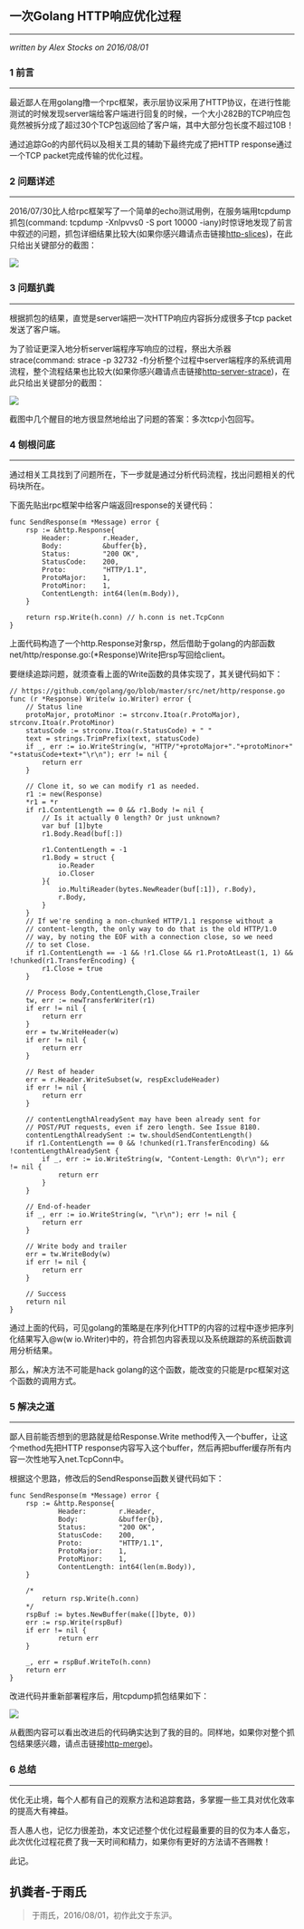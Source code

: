## 一次Golang HTTP响应优化过程 ##
---
*written by Alex Stocks on 2016/08/01*

### 1 前言 ###
---

最近鄙人在用golang撸一个rpc框架，表示层协议采用了HTTP协议，在进行性能测试的时候发现server端给客户端进行回复的时候，一个大小282B的TCP响应包竟然被拆分成了超过30个TCP包返回给了客户端，其中大部分包长度不超过10B！   

通过追踪Go的内部代码以及相关工具的辅助下最终完成了把HTTP response通过一个TCP packet完成传输的优化过程。

### 2 问题详述 ###
---

2016/07/30比人给rpc框架写了一个简单的echo测试用例，在服务端用tcpdump抓包(command: tcpdump -Xnlpvvs0 -S port 10000 -iany)时惊讶地发现了前言中叙述的问题，抓包详细结果比较大(如果你感兴趣请点击链接[http-slices](../doc/http-slices.pdf))，在此只给出关键部分的截图：

![](../pic/http-slices.png)

### 3 问题扒粪  ###
---

根据抓包的结果，直觉是server端把一次HTTP响应内容拆分成很多子tcp packet发送了客户端。

为了验证更深入地分析server端程序写响应的过程，祭出大杀器strace(command: strace -p 32732 -f)分析整个过程中server端程序的系统调用流程，整个流程结果也比较大(如果你感兴趣请点击链接[http-server-strace](../doc/http-server-strace.pdf))，在此只给出关键部分的截图：

![](../pic/http-server-strace.png)

截图中几个醒目的地方很显然地给出了问题的答案：多次tcp小包回写。

### 4 刨根问底  ###
---

通过相关工具找到了问题所在，下一步就是通过分析代码流程，找出问题相关的代码块所在。

下面先贴出rpc框架中给客户端返回response的关键代码：

	
	func SendResponse(m *Message) error {
		rsp := &http.Response{
			Header:        r.Header,
			Body:          &buffer{b},
			Status:        "200 OK",
			StatusCode:    200,
			Proto:         "HTTP/1.1",
			ProtoMajor:    1,
			ProtoMinor:    1,
			ContentLength: int64(len(m.Body)),
		}
	
		return rsp.Write(h.conn) // h.conn is net.TcpConn
	}

上面代码构造了一个http.Response对象rsp，然后借助于golang的内部函数net/http/response.go:(*Response)Write把rsp写回给client。

要继续追踪问题，就须查看上面的Write函数的具体实现了，其关键代码如下：

	// https://github.com/golang/go/blob/master/src/net/http/response.go
	func (r *Response) Write(w io.Writer) error {
		// Status line
		protoMajor, protoMinor := strconv.Itoa(r.ProtoMajor), strconv.Itoa(r.ProtoMinor)
		statusCode := strconv.Itoa(r.StatusCode) + " "
		text = strings.TrimPrefix(text, statusCode)
		if _, err := io.WriteString(w, "HTTP/"+protoMajor+"."+protoMinor+" "+statusCode+text+"\r\n"); err != nil {
			return err
		}
	
		// Clone it, so we can modify r1 as needed.
		r1 := new(Response)
		*r1 = *r
		if r1.ContentLength == 0 && r1.Body != nil {
			// Is it actually 0 length? Or just unknown?
			var buf [1]byte
			r1.Body.Read(buf[:])
		
	        r1.ContentLength = -1
	        r1.Body = struct {
	            io.Reader
	            io.Closer
	        }{
	            io.MultiReader(bytes.NewReader(buf[:1]), r.Body),
	            r.Body,
	        }
		}
		// If we're sending a non-chunked HTTP/1.1 response without a
		// content-length, the only way to do that is the old HTTP/1.0
		// way, by noting the EOF with a connection close, so we need
		// to set Close.
		if r1.ContentLength == -1 && !r1.Close && r1.ProtoAtLeast(1, 1) && !chunked(r1.TransferEncoding) {
			r1.Close = true
		}
	
		// Process Body,ContentLength,Close,Trailer
		tw, err := newTransferWriter(r1)
		if err != nil {
			return err
		}
		err = tw.WriteHeader(w)
		if err != nil {
			return err
		}
	
		// Rest of header
		err = r.Header.WriteSubset(w, respExcludeHeader)
		if err != nil {
			return err
		}
	
		// contentLengthAlreadySent may have been already sent for
		// POST/PUT requests, even if zero length. See Issue 8180.
		contentLengthAlreadySent := tw.shouldSendContentLength()
		if r1.ContentLength == 0 && !chunked(r1.TransferEncoding) && !contentLengthAlreadySent {
			if _, err := io.WriteString(w, "Content-Length: 0\r\n"); err != nil {
				return err
			}
		}
	
		// End-of-header
		if _, err := io.WriteString(w, "\r\n"); err != nil {
			return err
		}
	
		// Write body and trailer
		err = tw.WriteBody(w)
		if err != nil {
			return err
		}
	
		// Success
		return nil
	}

通过上面的代码，可见golang的策略是在序列化HTTP的内容的过程中逐步把序列化结果写入@w(w io.Writer)中的，符合抓包内容表现以及系统跟踪的系统函数调用分析结果。

那么，解决方法不可能是hack golang的这个函数，能改变的只能是rpc框架对这个函数的调用方式。

### 5 解决之道  ###
---

鄙人目前能否想到的思路就是给Response.Write method传入一个buffer，让这个method先把HTTP response内容写入这个buffer，然后再把buffer缓存所有内容一次性地写入net.TcpConn中。

根据这个思路，修改后的SendResponse函数关键代码如下：

	func SendResponse(m *Message) error {
        rsp := &http.Response{
                Header:        r.Header,
                Body:          &buffer{b},
                Status:        "200 OK",
                StatusCode:    200,
                Proto:         "HTTP/1.1",
                ProtoMajor:    1,
                ProtoMinor:    1,
                ContentLength: int64(len(m.Body)),
        }

		/*
        	return rsp.Write(h.conn)
		*/
        rspBuf := bytes.NewBuffer(make([]byte, 0))
        err := rsp.Write(rspBuf)
        if err != nil {
                return err
        }

        _, err = rspBuf.WriteTo(h.conn)
        return err
	}

改进代码并重新部署程序后，用tcpdump抓包结果如下：

![](../pic/http-merge.png)

从截图内容可以看出改进后的代码确实达到了我的目的。同样地，如果你对整个抓包结果感兴趣，请点击链接[http-merge](../doc/http-merge.pdf))。

### 6 总结 ###
---

优化无止境，每个人都有自己的观察方法和追踪套路，多掌握一些工具对优化效率的提高大有裨益。

吾人愚人也，记忆力很差劲，本文记述整个优化过程最重要的目的仅为本人备忘，此次优化过程花费了我一天时间和精力，如果你有更好的方法请不吝赐教！

此记。

## 扒粪者-于雨氏 ##
> 于雨氏，2016/08/01，初作此文于东沪。